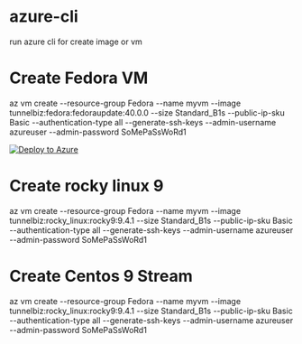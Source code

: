 # azure-cli
run azure cli for create image or vm

# Create Fedora VM

az vm create --resource-group Fedora --name myvm --image tunnelbiz:fedora:fedoraupdate:40.0.0 --size Standard_B1s --public-ip-sku Basic --authentication-type all --generate-ssh-keys --admin-username azureuser --admin-password SoMePaSsWoRd1 

[![Deploy to Azure](https://aka.ms/deploytoazurebutton)](https://portal.azure.com/#create/Microsoft.Template/uri/https%3A%2F%2Fraw.githubusercontent.com%2Fsandervandevelde%2Fdeploy-to-azure-button%2Fmain%2Fmain.json)

# Create rocky linux 9

az vm create --resource-group Fedora --name myvm --image tunnelbiz:rocky_linux:rocky9:9.4.1 --size Standard_B1s --public-ip-sku Basic --authentication-type all --generate-ssh-keys --admin-username azureuser --admin-password SoMePaSsWoRd1 

# Create Centos 9 Stream 

az vm create --resource-group Fedora --name myvm --image tunnelbiz:rocky_linux:rocky9:9.4.1 --size Standard_B1s --public-ip-sku Basic --authentication-type all --generate-ssh-keys --admin-username azureuser --admin-password SoMePaSsWoRd1 
